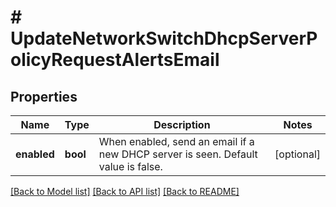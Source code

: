 # # UpdateNetworkSwitchDhcpServerPolicyRequestAlertsEmail

## Properties

Name | Type | Description | Notes
------------ | ------------- | ------------- | -------------
**enabled** | **bool** | When enabled, send an email if a new DHCP server is seen. Default value is false. | [optional]

[[Back to Model list]](../../README.md#models) [[Back to API list]](../../README.md#endpoints) [[Back to README]](../../README.md)
